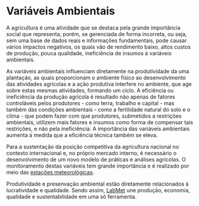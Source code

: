 # Variáveis Ambientais

A agricultura é uma atividade que se destaca pela grande importância social que representa, porém, se gerenciada de forma incorreta, ou seja, sem uma base de dados reais e informações fundamentais, pode causar vários impactos negativos, os quais vão de rendimento baixo, altos custos de produção, pouca qualidade, ineficiência de insumos à variáveis ambientais.

As variáveis ambientais influenciam diretamente na produtividade da uma plantação, as quais proporcionam o ambiente físico ao desenvolvimento das atividades agrícolas e a ação produtiva interfere no ambiente, que age sobre estas mesmas atividades, formando um ciclo.  A eficiência ou ineficiência da produção agrícola é resultado não apenas de fatores controláveis pelos produtores - como terra, trabalho e capital - mas também das condições ambientais - como a fertilidade natural do solo e o clima - que podem fazer com que produtores, submetidos a restrições ambientais, utilizem mais fatores e insumos como forma de compensar tais restrições, e não pela ineficiência. A importância das variáveis ambientais aumenta à medida que a eficiência técnica também se eleva.

Para a sustentação da posição competitiva da agricultura nacional no contexto internacional e, no próprio mercado interno, é necessário o desenvolvimento de um novo modelo de práticas e análises agrícolas. O monitoramento destas variáveis tem grande importância e é realizado por meio das [estações meteorológicas](/estacao-meteorologica.md).

Produtividade e presenvação ambiental estão diretamente relacionados à lucratividade e qualidade. Sendo assim, [LabMet](/introducao.md) une produção, economia, qualidade e sustentabilidade em uma só ferramenta.

